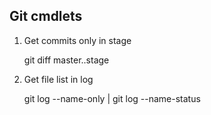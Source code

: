 ## Git cmdlets

1. Get commits only in stage

	git diff master..stage

2. Get file list in log
	
	git log --name-only | git log --name-status
